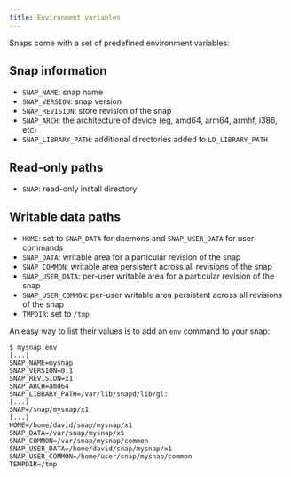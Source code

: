 ```yaml
---
title: Environment variables
---
```


Snaps come with a set of predefined environment variables:

## Snap information

* `SNAP_NAME`: snap name
* `SNAP_VERSION`: snap version
* `SNAP_REVISION`: store revision of the snap
* `SNAP_ARCH`: the architecture of device (eg, amd64, arm64, armhf, i386, etc)
* `SNAP_LIBRARY_PATH`: additional directories added to `LD_LIBRARY_PATH`

## Read-only paths

* `SNAP`: read-only install directory

## Writable data paths

* `HOME`: set to `SNAP_DATA` for daemons and `SNAP_USER_DATA` for user
  commands
* `SNAP_DATA`: writable area for a particular revision of the snap
* `SNAP_COMMON`: writable area persistent across all revisions of the snap
* `SNAP_USER_DATA`: per-user writable area for a particular revision of the snap
* `SNAP_USER_COMMON`: per-user writable area persistent across all revisions of the snap
* `TMPDIR`: set to `/tmp`

An easy way to list their values is to add an `env` command to your snap:

    $ mysnap.env
    [...]
    SNAP_NAME=mysnap
    SNAP_VERSION=0.1
    SNAP_REVISION=x1
    SNAP_ARCH=amd64
    SNAP_LIBRARY_PATH=/var/lib/snapd/lib/gl:
    [...]
    SNAP=/snap/mysnap/x1
    [...]
    HOME=/home/david/snap/mysnap/x1
    SNAP_DATA=/var/snap/mysnap/x5
    SNAP_COMMON=/var/snap/mysnap/common
    SNAP_USER_DATA=/home/david/snap/mysnap/x1
    SNAP_USER_COMMON=/home/user/snap/mysnap/common
    TEMPDIR=/tmp
